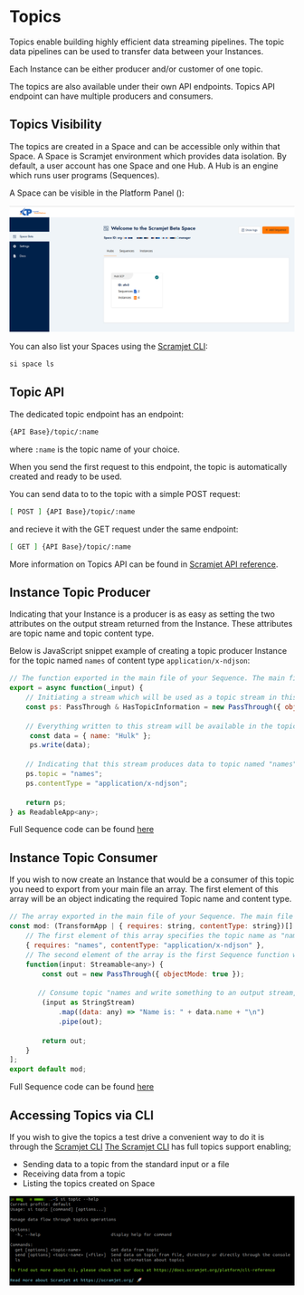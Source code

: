 # Topics

Topics enable building highly efficient data streaming pipelines. The topic data pipelines can be used to transfer data between your Instances.

Each Instance can be either producer and/or customer of one topic.

The topics are also available under their own API endpoints. Topics API endpoint can have multiple producers and consumers.

## Topics Visibility

The topics are created in a Space and can be accessible only within that Space. A Space is Scramjet environment which provides data isolation.
By default, a user account has one Space and one Hub. A Hub is an engine which runs user programs (Sequences).

A Space can be visible in the Platform Panel ():

![space](../images/si-space.png)

You can also list your Spaces using the [Scramjet CLI](https://www.npmjs.com/package/@scramjet/cli):

```bash
si space ls
```

## Topic API

The dedicated topic endpoint has an endpoint:

```bash
{API Base}/topic/:name​
```

where ```:name``` is the topic name of your choice.

When you send the first request to this endpoint, the topic is automatically created and ready to be used.

You can send data to to the topic with a simple POST request:

```bash
[ POST ] {API Base}/topic/:name​ 
```

and recieve it with the GET request under the same endpoint:

```bash
[ GET ] {API Base}/topic/:name​ 
```

More information on Topics API can be found in [Scramjet API reference](https://docs.scramjet.org/platform/api-reference#topics-operation-on-data).

## Instance Topic Producer

Indicating that your Instance is a producer is as easy as setting the two attributes on the output stream returned from the Instance. These attributes are topic name and topic content type.

Below is JavaScript snippet example of creating a topic producer Instance for the topic named ```names``` of content type ```application/x-ndjson```:

```js
// The function exported in the main file of your Sequence. The main file of your Sequence is specified in the "package.json" configuration file.
export = async function(_input) {
    // Initiating a stream which will be used as a topic stream in this Sequence.
    const ps: PassThrough & HasTopicInformation = new PassThrough({ objectMode: true });

    // Everything written to this stream will be available in the topic stream.
     const data = { name: "Hulk" };
     ps.write(data);
    
    // Indicating that this stream produces data to topic named "names" which has content type "application/x-ndjson".
    ps.topic = "names";
    ps.contentType = "application/x-ndjson";

    return ps;
} as ReadableApp<any>;
```

Full Sequence code can be found [here](https://github.com/scramjetorg/reference-apps/blob/main/js/endless-names-output/index.ts)

## Instance Topic Consumer

If you wish to now create an Instance that would be a consumer of this topic you need to export from your main file an array. The first element of this array will be an object indicating the required Topic name and content type.

```js
// The array exported in the main file of your Sequence. The main file of your Sequence is specified in the "package.json" configuration file.
const mod: (TransformApp | { requires: string, contentType: string})[] = [
    // The first element of this array specifies the topic name as "names" and content type as "application/x-ndjson".
    { requires: "names", contentType: "application/x-ndjson" },
    // The second element of the array is the first Sequence function we wish to call
    function(input: Streamable<any>) {
        const out = new PassThrough({ objectMode: true });

       // Consume topic "names and write something to an output stream, e.g.
        (input as StringStream)
            .map((data: any) => "Name is: " + data.name + "\n")
            .pipe(out);

        return out;
    }
];
export default mod;
```

Full Sequence code can be found [here](https://github.com/scramjetorg/reference-apps/blob/main/js/hello-input-out/src/index.ts)

## Accessing Topics via CLI

If you wish to give the topics a test drive a convenient way to do it is through the [Scramjet CLI](https://www.npmjs.com/package/@scramjet/cli)
[The Scramjet CLI](https://www.npmjs.com/package/@scramjet/cli) has full topics support enabling;

- Sending data to a topic from the standard input or a file
- Receiving data from a topic
- Listing the topics created on Space

![listtopics](../images/si-topic-help.png)
